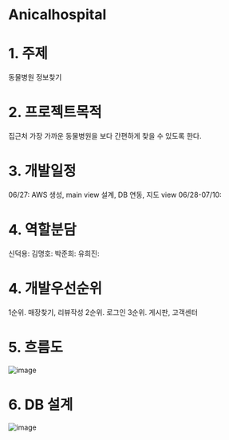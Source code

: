 # Anicalhospital

# 1. 주제
동물병원 정보찾기

# 2. 프로젝트목적
  집근처 가장 가까운 동물병원을 보다 간편하게 찾을 수 있도록 한다.

# 3. 개발일정
 06/27: AWS 생성, main view 설계, DB 연동, 지도 view
 06/28-07/10: 
 
 # 4. 역할분담
 신덕용: 
 김명호:
 박준희:
 유희진: 
 
 
 # 4. 개발우선순위
 1순위. 매장찾기, 리뷰작성
 2순위. 로그인
 3순위. 게시판, 고객센터
 
 # 5. 흐름도
 ![image](https://user-images.githubusercontent.com/100547902/175886016-3ada500e-93a1-4131-9d75-e52d560c9107.png)

 
 # 6. DB 설계
  ![image](https://user-images.githubusercontent.com/100547902/175885402-61c90580-4c33-4a85-b6de-a989a5a2f918.png)

  
